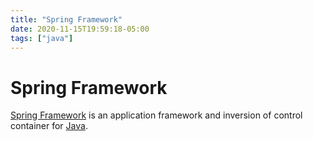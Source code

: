 ```yaml
---
title: "Spring Framework"
date: 2020-11-15T19:59:18-05:00
tags: ["java"]
---
```


# Spring Framework 

[Spring Framework](https://spring.io/projects/spring-framework) is an application framework and inversion of control container for [Java](java.md).
